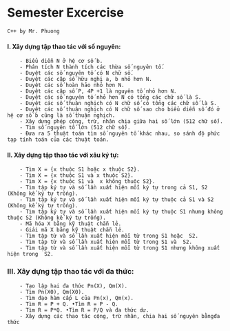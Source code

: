 # Semester Excercise
    C++ by Mr. Phuong
 
 #### I. Xây dựng tập thao tác với số nguyên:
 
        - Biểu diễn N ở hệ cơ số b.
        - Phân tích N thành tích các thừa số nguyên tố.
        - Duyệt các số nguyên tố có N chữ số.
        - Duyệt các cặp số hữu nghị a, b nhỏ hơn N.
        - Duyệt các số hoàn hảo nhỏ hơn N.
        - Duyệt các cặp số P, 4P +1 là nguyên tố nhỏ hơn N.
        - Duyệt các số nguyên tố nhỏ hơn N có tổng các chữ số là S.
        - Duyệt các số thuận nghịch có N chữ số có tổng các chữ số là S.
        - Duyệt các số thuận nghịch có N chữ số sao cho biểu diễn số đó ở hệ cơ số b cũng là số thuận nghịch.
        - Xây dựng phép cộng, trừ, nhân chia giữa hai số lớn (512 chữ số).
        - Tìm số nguyên tố lớn (512 chữ số).
        - Đưa ra 5 thuật toán tìm số nguyên tố khác nhau, so sánh độ phức tạp tính toán của các thuật toán.
        
#### II.  Xây dựng tập thao tác với xâu ký tự:
 
        - Tìm X = {x thuộc S1 hoặc x thuộc S2}.
        - Tìm X = {x thuộc S1 và x thuộc S2}.
        - Tìm X = {x thuộc S1 và  x không thuộc S2}.
        - Tìm tập ký tự và số lần xuất hiện mỗi ký tự trong cả S1, S2 (Không kể ký tự trống).
        - Tìm tập ký tự và số lần xuất hiện mỗi ký tự thuộc cả S1 và S2 (Không kể ký tự trống).
        - Tìm tập ký tự và số lần xuất hiện mỗi ký tự thuộc S1 nhưng không thuộc S2 (Không kể ký tự trống).
        - Mã hóa X bằng kỹ thuật chẵn lẻ.
        - Giải mã X bằng kỹ thuật chẵn lẻ.
        - Tìm tập từ và số lần xuất hiện mỗi từ trong S1 hoặc  S2.
        - Tìm tập từ và số lần xuất hiện mỗi từ trong S1 và  S2.
        - Tìm tập từ và số lần xuất hiện mỗi từ trong S1 nhưng không xuất hiện trong  S2.
        
### III. Xây dựng tập thao tác với đa thức:

        - Tạo lập hai đa thức Pn(X), Qm(X).
        - Tìm Pn(X0), Qm(X0).
        - Tìm đạo hàm cấp L của Pn(x), Qm(x).
        - Tìm R = P + Q. •Tìm R = P - Q.
        - Tìm R = P*Q. •Tìm R = P/Q và đa thức dư.
        - Xây dựng các thao tác cộng, trừ nhân, chia hai số nguyên bằngđa thức

